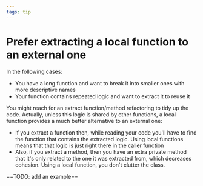 ```yaml
---
tags: tip
---
```


# Prefer extracting a local function to an external one
In the following cases:
* You have a long function and want to break it into smaller ones with more descriptive names
* Your function contains repeated logic and want to extract it to reuse it

You might reach for an extract function/method refactoring to tidy up the code. Actually, unless this logic is shared by other functions, a local function provides a much better alternative to an external one:
* If you extract a function then, while reading your code you'll have to find the function that contains the extracted logic. Using local functions means that that logic is just right there in the caller function
* Also, if you extract a method, then you have an extra private method that it's only related to the one it was extracted from, which decreases cohesion. Using a local function, you don't clutter the class.

==TODO: add an example==
